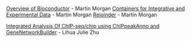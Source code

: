 
[Overview of Bioconductor](BiocUpdate.pdf) - Martin Morgan
[Containers for Integrative and Experimental Data](SummarizedExperiment.pdf) - Martin Morgan
[Rejoinder](Rejoinder.pdf) - Martin Morgan

[Integrated Analysis Of ChIP-seq/chip using ChIPpeakAnno and GeneNetworkBuilder](ChIPpeakAnno-Zhu.pdf) - Lihua Julie Zhu
